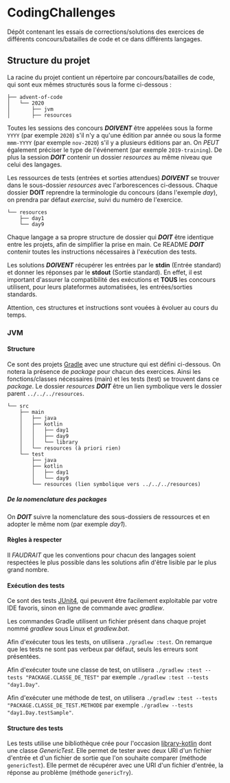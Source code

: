 # CodingChallenges

Dépôt contenant les essais de corrections/solutions des exercices de différents concours/batailles de code et ce dans différents langages.

## Structure du projet

La racine du projet contient un répertoire par concours/batailles de code, qui sont eux mêmes structurés sous la forme ci-dessous 
:
```
├── advent-of-code
│   └── 2020
│       ├── jvm
│       ├── resources
```

Toutes les sessions des concours ***DOIVENT*** être appelées sous la forme `YYYY` (par exemple `2020`) s'il n'y a qu'une édition par année ou sous la forme `mmm-YYYY`  (par exemple `nov-2020`) s'il y a plusieurs éditions par an. On *PEUT* également préciser le type de l'événement (par exemple `2019-training`). De plus la session ***DOIT*** contenir un dossier *resources* au même niveau que celui des langages.

Les ressources de tests (entrées et sorties attendues) ***DOIVENT*** se trouver dans le sous-dossier *resources* avec l'arborescences ci-dessous.
Chaque dossier **DOIT** reprendre la terminologie du concours (dans l'exemple *day*), on prendra par défaut *exercise*, suivi du numéro de l'exercice.

```
└── resources
    ├── day1
    └── day9
```

Chaque langage a sa propre structure de dossier qui ***DOIT*** être identique entre les projets, afin de simplifier la prise en main. Ce README ***DOIT*** contenir toutes les instructions nécessaires à l'exécution des tests.

Les solutions ***DOIVENT*** récupérer les entrées par le **stdin** (Entrée standard) et donner les réponses par le **stdout** (Sortie standard). En effet, il est important d'assurer la compatibilité des exécutions et **TOUS** les concours utilisent, pour leurs plateformes automatisées, les entrées/sorties standards.

Attention, ces structures et instructions sont vouées à évoluer au cours du temps.

### JVM

#### Structure

Ce sont des projets [Gradle](https://gradle.org/) avec une structure qui est défini ci-dessous. On notera la présence de *package* pour chacun des exercices. Ainsi les fonctions/classes nécessaires (main) et les tests (test) se trouvent dans ce *package*.
Le dossier *resources* ***DOIT*** être un lien symbolique vers le dossier parent `../../../resources`.

```
└── src
    ├── main
    │   ├── java
    │   ├── kotlin
    │   │   ├── day1
    │   │   ├── day9
    │   │   └── library
    │   └── resources (à priori rien)
    └── test
        ├── java
        ├── kotlin
        │   ├── day1
        │   └── day9
        └── resources (lien symbolique vers ../../../resources)
```

##### De la nomenclature des *packages*

On ***DOIT*** suivre la nomenclature des sous-dossiers de ressources et en adopter le même nom (par exemple *day1*).

#### Règles à respecter

Il *FAUDRAIT* que les conventions pour chacun des langages soient respectées le plus possible dans les solutions afin d'être lisible par le plus grand nombre.

#### Exécution des tests

Ce sont des tests [JUnit4](https://junit.org/junit4/), qui peuvent être facilement exploitable par votre IDE favoris, sinon en ligne de commande avec *gradlew*.

Les commandes Gradle utilisent un fichier présent dans chaque projet nommé *gradlew* sous Linux et *gradlew.bat*.

Afin d'exécuter tous les tests, on utilisera `./gradlew :test`. On remarque que les tests ne sont pas verbeux par défaut, seuls les erreurs sont présentées.

Afin d'exécuter toute une classe de test, on utilisera `./gradlew :test --tests "PACKAGE.CLASSE_DE_TEST"` par exemple `./gradlew :test --tests "day1.Day"`.

Afin d'exécuter une méthode de test, on utilisera `./gradlew :test --tests "PACKAGE.CLASSE_DE_TEST.METHODE` par exemple `./gradlew --tests "day1.Day.testSample"`.

#### Structure des tests

Les tests utilise une bibliothèque crée pour l'occasion [library-kotlin](https://github.com/club-code/library-kotlin) dont une classe *GenericTest*. Elle permet de tester avec deux URI d'un fichier d'entrée et d'un fichier de sortie que l'on souhaite comparer (méthode `genericTest`). 
Elle permet de récupérer avec une URI d'un fichier d'entrée, la réponse au problème (méthode `genericTry`).

